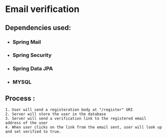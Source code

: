 # Email verification 

## Dependencies used:

* ### Spring Mail
* ### Spring Security
* ### Spring Data JPA
* ### MYSQL

## Process :
    1. User will send a registeration body at "/register" URI 
    2. Server will store the user in the database
    3. Server will send a verification link to the registered email address of the user
    4. When user clicks on the link from the email sent, user will look up and set verified to true.
